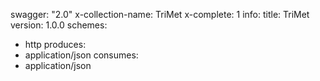 swagger: "2.0"
x-collection-name: TriMet
x-complete: 1
info:
  title: TriMet
  version: 1.0.0
schemes:
- http
produces:
- application/json
consumes:
- application/json